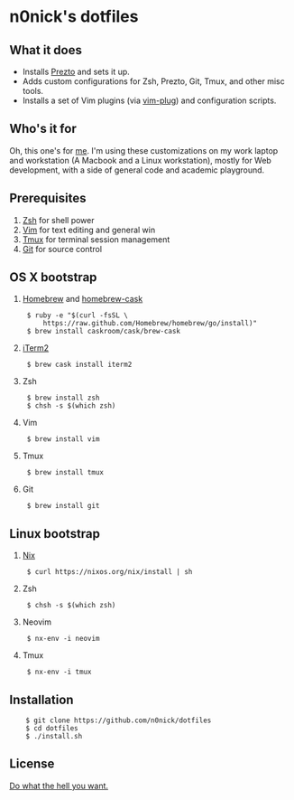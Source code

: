 # n0nick's dotfiles

## What it does

* Installs [Prezto] and sets it up.
* Adds custom configurations for Zsh, Prezto, Git, Tmux, and other misc tools.
* Installs a set of Vim plugins (via [vim-plug]) and configuration scripts.

## Who's it for

Oh, this one's for [me](https://github.com/n0nick).
I'm using these customizations on my work laptop and workstation (A Macbook and
a Linux workstation), mostly for Web development, with a side of general code
and academic playground.

## Prerequisites

1. [Zsh] for shell power
2. [Vim] for text editing and general win
3. [Tmux] for terminal session management
4. [Git] for source control

## OS X bootstrap

1. [Homebrew] and [homebrew-cask](https://github.com/caskroom/homebrew-cask)

        $ ruby -e "$(curl -fsSL \
            https://raw.github.com/Homebrew/homebrew/go/install)"
        $ brew install caskroom/cask/brew-cask

2. [iTerm2]

        $ brew cask install iterm2

3. Zsh

        $ brew install zsh
        $ chsh -s $(which zsh)

4. Vim

        $ brew install vim

5. Tmux

        $ brew install tmux

6. Git

        $ brew install git

## Linux bootstrap

1. [Nix]

        $ curl https://nixos.org/nix/install | sh

2. Zsh

        $ chsh -s $(which zsh)

3. Neovim

        $ nx-env -i neovim

4. Tmux

        $ nx-env -i tmux

## Installation

        $ git clone https://github.com/n0nick/dotfiles
        $ cd dotfiles
        $ ./install.sh

## License

[Do what the hell you
want.](https://github.com/n0nick/dotfiles/blob/master/COPYING)

[Homebrew]: http://brew.sh/
[Zsh]: http://www.zsh.org/
[Prezto]: https://github.com/sorin-ionescu/prezto
[Vim]: http://vim.org
[vim-plug]: https://github.com/junegunn/vim-plug
[Tmux]: http://tmux.sourceforge.net/
[iTerm2]: http://iterm2.com/
[Git]: http://git-scm.com/
[Nix]: https://nixos.org/nix/
